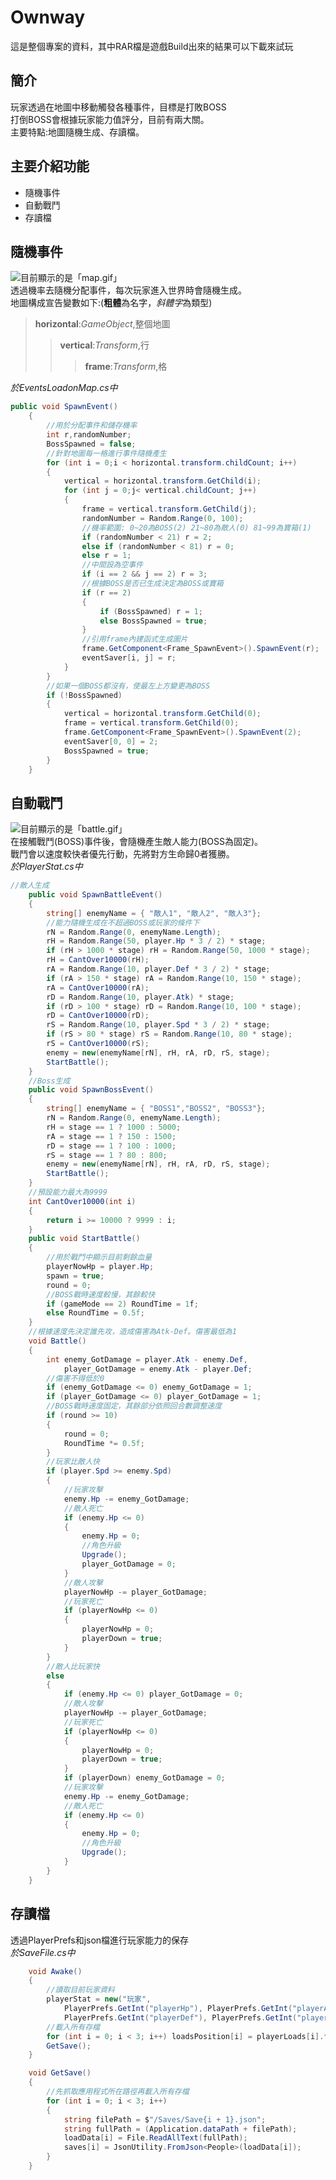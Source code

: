 # Ownway
這是整個專案的資料，其中RAR檔是遊戲Build出來的結果可以下載來試玩
## 簡介
玩家透過在地圖中移動觸發各種事件，目標是打敗BOSS<br>
打倒BOSS會根據玩家能力值評分，目前有兩大關。<br>
主要特點:地圖隨機生成、存讀檔。
## 主要介紹功能
* 隨機事件
* 自動戰鬥
* 存讀檔
## 隨機事件
<img src="https://drive.google.com/uc?export=view&id=12VzJyHhCrPYvwkV3Ws2RTAbogGQCxJXy" class="ndfHFb-c4YZDc-HiaYvf-RJLb9c" alt="目前顯示的是「map.gif」" aria-hidden="true"><br>
透過機率去隨機分配事件，每次玩家進入世界時會隨機生成。<br>
地圖構成宣告變數如下:(**粗體**為名字，*斜體字*為類型)
>**horizontal**:*GameObject*,整個地圖
>>**vertical**:*Transform*,行
>>>**frame**:*Transform*,格<br>

*於EventsLoadonMap.cs中*
```C#
public void SpawnEvent()
    {
        //用於分配事件和儲存機率
        int r,randomNumber;
        BossSpawned = false;
        //針對地圖每一格進行事件隨機產生
        for (int i = 0;i < horizontal.transform.childCount; i++)
        {
            vertical = horizontal.transform.GetChild(i);
            for (int j = 0;j< vertical.childCount; j++)
            {
                frame = vertical.transform.GetChild(j);
                randomNumber = Random.Range(0, 100);
                //機率範圍: 0~20為BOSS(2) 21~80為敵人(0) 81~99為寶箱(1)
                if (randomNumber < 21) r = 2;
                else if (randomNumber < 81) r = 0;
                else r = 1;
                //中間設為空事件
                if (i == 2 && j == 2) r = 3;
                //根據BOSS是否已生成決定為BOSS或寶箱
                if (r == 2) 
                {
                    if (BossSpawned) r = 1;
                    else BossSpawned = true;
                }
                //引用frame內建函式生成圖片
                frame.GetComponent<Frame_SpawnEvent>().SpawnEvent(r);
                eventSaver[i, j] = r;
            }
        }
        //如果一個BOSS都沒有，使最左上方變更為BOSS
        if (!BossSpawned)
        {
            vertical = horizontal.transform.GetChild(0);
            frame = vertical.transform.GetChild(0);
            frame.GetComponent<Frame_SpawnEvent>().SpawnEvent(2);
            eventSaver[0, 0] = 2;
            BossSpawned = true;
        }
    }
```
## 自動戰鬥
<img src="https://lh3.googleusercontent.com/u/0/drive-viewer/AITFw-zjTh4WFAUJZEjqMNIo9sdIcHi5BPI9h2MeZzwvLnx15lgAHK27yUkC_ZJclwM823suEp2mIbHzHtQMbLbJvFyPYvt1=w1920-h963" class="ndfHFb-c4YZDc-HiaYvf-RJLb9c" alt="目前顯示的是「battle.gif」" aria-hidden="true"><br>
在接觸戰鬥(BOSS)事件後，會隨機產生敵人能力(BOSS為固定)。<br>
戰鬥會以速度較快者優先行動，先將對方生命歸0者獲勝。<br>
*於PlayerStat.cs中*
```C#
//敵人生成
    public void SpawnBattleEvent()
    {
        string[] enemyName = { "敵人1", "敵人2", "敵人3"};
        //能力隨機生成在不超過BOSS或玩家的條件下
        rN = Random.Range(0, enemyName.Length);
        rH = Random.Range(50, player.Hp * 3 / 2) * stage;
        if (rH > 1000 * stage) rH = Random.Range(50, 1000 * stage);
        rH = CantOver10000(rH);
        rA = Random.Range(10, player.Def * 3 / 2) * stage;
        if (rA > 150 * stage) rA = Random.Range(10, 150 * stage);
        rA = CantOver10000(rA);
        rD = Random.Range(10, player.Atk) * stage;
        if (rD > 100 * stage) rD = Random.Range(10, 100 * stage);
        rD = CantOver10000(rD);
        rS = Random.Range(10, player.Spd * 3 / 2) * stage;
        if (rS > 80 * stage) rS = Random.Range(10, 80 * stage);
        rS = CantOver10000(rS);
        enemy = new(enemyName[rN], rH, rA, rD, rS, stage);
        StartBattle();
    }
    //Boss生成
    public void SpawnBossEvent()
    {
        string[] enemyName = { "BOSS1","BOSS2", "BOSS3"};
        rN = Random.Range(0, enemyName.Length);
        rH = stage == 1 ? 1000 : 5000;
        rA = stage == 1 ? 150 : 1500;
        rD = stage == 1 ? 100 : 1000;
        rS = stage == 1 ? 80 : 800;
        enemy = new(enemyName[rN], rH, rA, rD, rS, stage);
        StartBattle();
    }
    //預設能力最大為9999
    int CantOver10000(int i)
    {
        return i >= 10000 ? 9999 : i;
    }
    public void StartBattle()
    {
        //用於戰鬥中顯示目前剩餘血量
        playerNowHp = player.Hp;
        spawn = true;
        round = 0;
        //BOSS戰時速度較慢，其餘較快
        if (gameMode == 2) RoundTime = 1f;
        else RoundTime = 0.5f;
    }
    //根據速度先決定誰先攻，造成傷害為Atk-Def。傷害最低為1
    void Battle()
    {
        int enemy_GotDamage = player.Atk - enemy.Def,
            player_GotDamage = enemy.Atk - player.Def;
        //傷害不得低於0
        if (enemy_GotDamage <= 0) enemy_GotDamage = 1;
        if (player_GotDamage <= 0) player_GotDamage = 1;
        //BOSS戰時速度固定，其餘部分依照回合數調整速度
        if (round >= 10)
        {
            round = 0;
            RoundTime *= 0.5f;
        }
        //玩家比敵人快
        if (player.Spd >= enemy.Spd)
        {
            //玩家攻擊
            enemy.Hp -= enemy_GotDamage;
            //敵人死亡
            if (enemy.Hp <= 0)
            {
                enemy.Hp = 0;
                //角色升級
                Upgrade();
                player_GotDamage = 0;
            }
            //敵人攻擊
            playerNowHp -= player_GotDamage;
            //玩家死亡
            if (playerNowHp <= 0)
            {
                playerNowHp = 0;
                playerDown = true;
            }
        }
        //敵人比玩家快
        else
        {
            if (enemy.Hp <= 0) player_GotDamage = 0;
            //敵人攻擊
            playerNowHp -= player_GotDamage;
            //玩家死亡
            if (playerNowHp <= 0)
            {
                playerNowHp = 0;
                playerDown = true;
            }
            if (playerDown) enemy_GotDamage = 0;
            //玩家攻擊
            enemy.Hp -= enemy_GotDamage;
            //敵人死亡
            if (enemy.Hp <= 0)
            {
                enemy.Hp = 0;
                //角色升級
                Upgrade();
            }
        }
    }
```
## 存讀檔
透過PlayerPrefs和json檔進行玩家能力的保存<br>
*於SaveFile.cs中*
```C#
    void Awake()
    {
        //讀取目前玩家資料
        playerStat = new("玩家",
            PlayerPrefs.GetInt("playerHp"), PlayerPrefs.GetInt("playerAtk"),
            PlayerPrefs.GetInt("playerDef"), PlayerPrefs.GetInt("playerSpd"), PlayerPrefs.GetInt("stage"));
        //載入所有存檔
        for (int i = 0; i < 3; i++) loadsPosition[i] = playerLoads[i].transform.position.y;
        GetSave();
    }

    void GetSave()
    {
        //先抓取應用程式所在路徑再載入所有存檔
        for (int i = 0; i < 3; i++)
        {
            string filePath = $"/Saves/Save{i + 1}.json";
            string fullPath = (Application.dataPath + filePath);
            loadData[i] = File.ReadAllText(fullPath);
            saves[i] = JsonUtility.FromJson<People>(loadData[i]);
        }
    }
```
